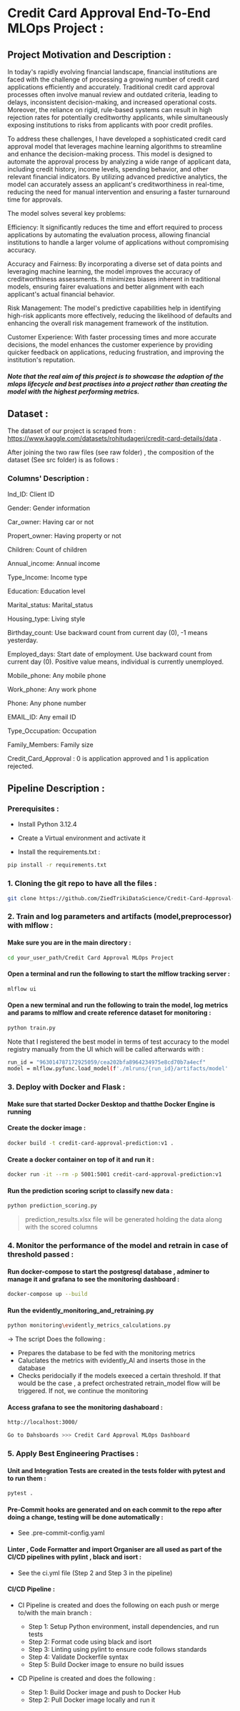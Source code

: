 # Credit Card Approval End-To-End MLOps Project :

## Project Motivation and Description : 
In today's rapidly evolving financial landscape, financial institutions are faced with the challenge of processing a growing number of credit card applications efficiently and accurately. Traditional credit card approval processes often involve manual review and outdated criteria, leading to delays, inconsistent decision-making, and increased operational costs. Moreover, the reliance on rigid, rule-based systems can result in high rejection rates for potentially creditworthy applicants, while simultaneously exposing institutions to risks from applicants with poor credit profiles.

To address these challenges, I have developed a sophisticated credit card approval model that leverages machine learning algorithms to streamline and enhance the decision-making process. This model is designed to automate the approval process by analyzing a wide range of applicant data, including credit history, income levels, spending behavior, and other relevant financial indicators. By utilizing advanced predictive analytics, the model can accurately assess an applicant's creditworthiness in real-time, reducing the need for manual intervention and ensuring a faster turnaround time for approvals.

The model solves several key problems:

Efficiency: It significantly reduces the time and effort required to process applications by automating the evaluation process, allowing financial institutions to handle a larger volume of applications without compromising accuracy.

Accuracy and Fairness: By incorporating a diverse set of data points and leveraging machine learning, the model improves the accuracy of creditworthiness assessments. It minimizes biases inherent in traditional models, ensuring fairer evaluations and better alignment with each applicant's actual financial behavior.

Risk Management: The model's predictive capabilities help in identifying high-risk applicants more effectively, reducing the likelihood of defaults and enhancing the overall risk management framework of the institution.

Customer Experience: With faster processing times and more accurate decisions, the model enhances the customer experience by providing quicker feedback on applications, reducing frustration, and improving the institution's reputation.

##### Note that the real aim of this project is to showcase the adoption of the mlops lifecycle and best practises into a project rather than creating the model with the highest performing metrics.

## Dataset : 
The dataset of our project is scraped from :
https://www.kaggle.com/datasets/rohitudageri/credit-card-details/data . 

After joining the two raw files (see raw folder) , the composition of the dataset (See src folder) is as follows : 

  ### Columns' Description :
  
  Ind_ID: Client ID
  
  Gender: Gender information
  
  Car_owner: Having car or not
  
  Propert_owner: Having property or not
  
  Children: Count of children
  
  Annual_income: Annual income
  
  Type_Income: Income type
  
  Education: Education level
  
  Marital_status: Marital_status
  
  Housing_type: Living style
  
  Birthday_count: Use backward count from current day (0), -1 means yesterday.
  
  Employed_days: Start date of employment. Use backward count from current day (0). Positive value means, individual is currently unemployed.
  
  Mobile_phone: Any mobile phone
  
  Work_phone: Any work phone
  
  Phone: Any phone number
  
  EMAIL_ID: Any email ID
  
  Type_Occupation: Occupation
  
  Family_Members: Family size
  
  Credit_Card_Approval : 0 is application approved and 1 is application rejected.

## Pipeline Description :

### Prerequisites :

* Install Python 3.12.4

* Create a Virtual environment and activate it

* Install the requirements.txt :
```bash
pip install -r requirements.txt
```

### 1. Cloning the git repo to have all the files :
```bash
git clone https://github.com/ZiedTrikiDataScience/Credit-Card-Approval-MLOps-Project.git
```

### 2. Train and log parameters and artifacts (model,preprocessor) with mlflow :

#### Make sure you are in the main directory :

```bash
cd your_user_path/Credit Card Approval MLOps Project 
```

#### Open a terminal and run the following to start the mlflow tracking server :

```bash
mlflow ui
```

#### Open a new terminal and run the following to train the model, log metrics and params to mlflow and create reference dataset for monitoring :

```bash
python train.py
```

Note that I registered the best model in terms of test accuracy to the model registry manually from the UI which will be called afterwards with :

```bash
run_id = "963014787172925059/cea202bfa8964234975e8cd70b7a4ecf"
model = mlflow.pyfunc.load_model(f'./mlruns/{run_id}/artifacts/model'
```

### 3. Deploy with Docker and Flask :

#### Make sure that started Docker Desktop and thatthe Docker Engine is running

#### Create the docker image :

```bash
docker build -t credit-card-approval-prediction:v1 .
```


#### Create a docker container on top of it and run it :
```bash
docker run -it --rm -p 5001:5001 credit-card-approval-prediction:v1
```
#### Run the prediction scoring script to classify new data :
```bash
python prediction_scoring.py
```
> prediction_results.xlsx file will be generated holding the data along with the scored columns


### 4. Monitor the performance of the model and retrain in case of threshold passed :

#### Run docker-compose to start the postgresql database , adminer to manage it and grafana to see the monitoring dashboard :
```bash
docker-compose up --build
```

#### Run the evidently_monitoring_and_retraining.py 
```bash
python monitoring\evidently_metrics_calculations.py
```
-> The script Does the following :
* Prepares the database to be fed with the monitoring metrics
* Caluclates the metrics with evidently_AI and inserts those in the database
* Checks peridocially if the models exeeced a certain threshold. If that would be the case , a prefect orchestrated retrain_model flow will be triggered. If not, we continue the monitoring 


#### Access grafana to see the monitoring dashaboard :

```bash
http://localhost:3000/
```

```bash
Go to Dahsboards >>> Credit Card Approval MLOps Dashboard
```


### 5. Apply Best Engineering Practises :

#### Unit and Integration Tests are created in the tests folder with pytest and to run them :

```bash
pytest .
```

#### Pre-Commit hooks are generated and on each commit to the repo after doing a change, testing will be done automatically  :

* See .pre-commit-config.yaml

#### Linter , Code Formatter and import Organiser are all used as part of the CI/CD pipelines with pylint , black and isort :

* See the ci.yml file (Step 2 and Step 3 in the pipeline)

#### CI/CD Pipeline :

* CI Pipeline is created and does the following on each push or merge to/with the main branch :
  * Step 1: Setup Python environment, install dependencies, and run tests
  * Step 2: Format code using black and isort
  * Step 3: Linting using pylint to ensure code follows standards
  * Step 4: Validate Dockerfile syntax
  * Step 5: Build Docker image to ensure no build issues


* CD Pipeline is created and does the following :
  * Step 1: Build Docker image and push to Docker Hub
  * Step 2: Pull Docker image locally and run it
 




